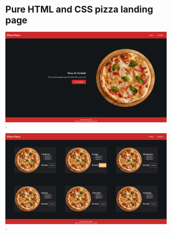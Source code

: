 # Pure HTML and CSS pizza landing page

![First page image](./static/page01.png).

![Second page image](./static/page02.png).
